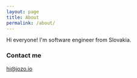 ```yaml
---
layout: page
title: About
permalink: /about/
---
```


Hi everyone! I'm software engineer from Slovakia.

### Contact me

[hi@jozo.io](mailto:hi@jozo.io)
